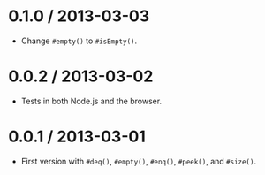 0.1.0 / 2013-03-03
==================

  * Change `#empty()` to `#isEmpty()`.

0.0.2 / 2013-03-02
==================

  * Tests in both Node.js and the browser.

0.0.1 / 2013-03-01
==================

  * First version with `#deq()`, `#empty()`, `#enq()`, `#peek()`, and
    `#size()`.
